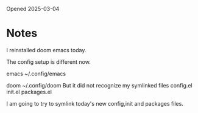 Opened 2025-03-04


# Notes

I reinstalled doom emacs today.

The config setup is different now.

emacs
~/.config/emacs

doom
~/.config/doom
But it did not recognize my symlinked files
config.el
init.el
packages.el

I am going to try to symlink today's new config,init and packages files.


